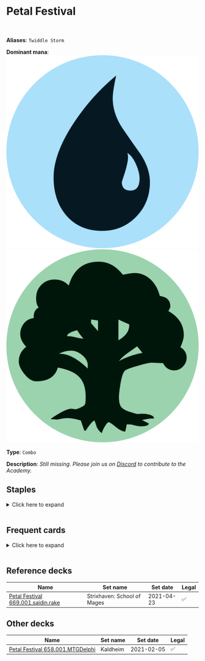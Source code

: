 <!-- This page is automatically generated by Myr: do not update it manually. Changes directly applied here will be lost. -->
# Petal Festival
<br/>

**Aliases**: `Twiddle Storm`


**Dominant mana**: <img src="../resources/images/mana/U.png" class="dominant-mana-icon"/> <img src="../resources/images/mana/G.png" class="dominant-mana-icon"/>

**Type**: `Combo`

**Description**: _Still missing. Please join us on [Discord](https://discord.gg/fYQbpjjkQ3) to contribute to the Academy._


## **Staples**

<details>
  <summary>Click here to expand</summary>
<a href="https://scryfall.com/card/c18/139/dawns-reflection"><img src="https://c1.scryfall.com/file/scryfall-cards/normal/front/1/3/1366d406-4539-408f-93c1-f940327c1ba2.jpg?1592710857" class="archetype-card rounded-image"/></a>
<a href="https://scryfall.com/card/jou/130/market-festival"><img src="https://c1.scryfall.com/file/scryfall-cards/normal/front/c/3/c3a70329-ecae-4647-b912-75d936a6c8c5.jpg?1593096239" class="archetype-card rounded-image"/></a>
<a href="https://scryfall.com/card/chk/80/psychic-puppetry"><img src="https://c1.scryfall.com/file/scryfall-cards/normal/front/9/e/9e341d6b-f4b0-4347-8055-f5fab756334c.jpg?1562762997" class="archetype-card rounded-image"/></a>
</details><br/>



## **Frequent cards**

<details>
  <summary>Click here to expand</summary>
<a href="https://scryfall.com/card/c21/115/brainstorm"><img src="https://c1.scryfall.com/file/scryfall-cards/normal/front/0/3/0359f212-9564-41a9-870b-d2c57455a695.jpg?1617910233" class="archetype-card rounded-image"/></a>
<a href="https://scryfall.com/card/c19/83/deep-analysis"><img src="https://c1.scryfall.com/file/scryfall-cards/normal/front/7/a/7a7a6d2d-be31-474b-811d-3802e32f3768.jpg?1568003973" class="archetype-card rounded-image"/></a>
<a href="https://scryfall.com/card/mrd/34/dreams-grip"><img src="https://c1.scryfall.com/file/scryfall-cards/normal/front/7/f/7ffaa6a2-7c86-45b4-8892-b837e05f11a6.jpg?1562149044" class="archetype-card rounded-image"/></a>
<a href="https://scryfall.com/card/m21/96/duress"><img src="https://c1.scryfall.com/file/scryfall-cards/normal/front/4/9/49c07ea0-27ff-46fb-a41f-3e378c977b5d.jpg?1594736092" class="archetype-card rounded-image"/></a>
<a href="https://scryfall.com/card/mma/147/hana-kami"><img src="https://c1.scryfall.com/file/scryfall-cards/normal/front/5/a/5afa824d-ad9b-44c1-9509-f9ecd34bde08.jpg?1561967358" class="archetype-card rounded-image"/></a>
<a href="https://scryfall.com/card/sok/40/ideas-unbound"><img src="https://c1.scryfall.com/file/scryfall-cards/normal/front/1/b/1b0fe46d-08d6-48c3-be0d-650d8d3d66af.jpg?1562492548" class="archetype-card rounded-image"/></a>
<a href="https://scryfall.com/card/jmp/244/innocent-blood"><img src="https://c1.scryfall.com/file/scryfall-cards/normal/front/2/9/29184c64-03f3-4a50-ac18-e34b6c89635e.jpg?1600700558" class="archetype-card rounded-image"/></a>
<a href="https://scryfall.com/card/tor/130/krosan-restorer"><img src="https://c1.scryfall.com/file/scryfall-cards/normal/front/0/6/06f9f54d-b8c7-407d-bc25-dad4db833208.jpg?1562628483" class="archetype-card rounded-image"/></a>
<a href="https://scryfall.com/card/rav/60/muddle-the-mixture"><img src="https://c1.scryfall.com/file/scryfall-cards/normal/front/4/c/4cc785b0-0a77-4b02-b0b4-2bda2fc621cc.jpg?1598914378" class="archetype-card rounded-image"/></a>
<a href="https://scryfall.com/card/jud/125/nantuko-tracer"><img src="https://c1.scryfall.com/file/scryfall-cards/normal/front/1/6/16b93c93-5944-4289-bc5a-30b6e73b0dfd.jpg?1562628799" class="archetype-card rounded-image"/></a>
<a href="https://scryfall.com/card/dds/5/peer-through-depths"><img src="https://c1.scryfall.com/file/scryfall-cards/normal/front/d/f/df0994df-730c-4947-8248-0aaf97998fa1.jpg?1592761530" class="archetype-card rounded-image"/></a>
<a href="https://scryfall.com/card/mma/60/petals-of-insight"><img src="https://c1.scryfall.com/file/scryfall-cards/normal/front/1/3/134c8764-028e-4f7f-988d-ffd4d3827eb6.jpg?1561966386" class="archetype-card rounded-image"/></a>
<a href="https://scryfall.com/card/soi/78/pieces-of-the-puzzle"><img src="https://c1.scryfall.com/file/scryfall-cards/normal/front/6/9/69204c83-2e43-4ca1-a4cd-d75399a7d6dd.jpg?1576384174" class="archetype-card rounded-image"/></a>
<a href="https://scryfall.com/card/c21/125/ponder"><img src="https://c1.scryfall.com/file/scryfall-cards/normal/front/9/c/9cee2eb1-f60e-4626-ba4a-b543142ca950.jpg?1617910474" class="archetype-card rounded-image"/></a>
<a href="https://scryfall.com/card/chk/140/rend-flesh"><img src="https://c1.scryfall.com/file/scryfall-cards/normal/front/9/2/92b300a3-e6a8-4ca9-bb26-03f57b5ff6ec.jpg?1562762516" class="archetype-card rounded-image"/></a>
<a href="https://scryfall.com/card/dds/10/snap"><img src="https://c1.scryfall.com/file/scryfall-cards/normal/front/1/9/1959f078-4b7b-4df2-a256-d43b2d97e853.jpg?1592761565" class="archetype-card rounded-image"/></a>
<a href="https://scryfall.com/card/chk/144/soulless-revival"><img src="https://c1.scryfall.com/file/scryfall-cards/normal/front/6/b/6b36712c-1ccb-4efe-8db8-823b9b80a99f.jpg?1562761075" class="archetype-card rounded-image"/></a>
<a href="https://scryfall.com/card/mh1/71/stream-of-thought"><img src="https://c1.scryfall.com/file/scryfall-cards/normal/front/8/b/8b75bef5-a039-4edf-8e43-56b8d089605e.jpg?1562201515" class="archetype-card rounded-image"/></a>
<a href="https://scryfall.com/card/apc/125/temporal-spring"><img src="https://c1.scryfall.com/file/scryfall-cards/normal/front/b/5/b584dfd1-a56c-406e-8504-47ea136dc102.jpg?1562937762" class="archetype-card rounded-image"/></a>
<a href="https://scryfall.com/card/con/56/wretched-banquet"><img src="https://c1.scryfall.com/file/scryfall-cards/normal/front/3/b/3bdaf55b-2de3-4c8a-90ae-9c88c9d00fd7.jpg?1562800483" class="archetype-card rounded-image"/></a>
</details><br/>



## **Reference decks**

| Name | Set name | Set date | Legal |
| -----| -------- | -------- | ----- |
| <a target="_blank" href="https://www.mtggoldfish.com/deck/4351110">Petal Festival 669.001.saidin.rake</a>  | Strixhaven: School of Mages | 2021-04-23 | ✅ |




## **Other decks**

| Name | Set name | Set date | Legal |
| -----| -------- | -------- | ----- |
| <a target="_blank" href="https://www.mtggoldfish.com/deck/4351106">Petal Festival 658.001.MTGDelphi</a>  | Kaldheim | 2021-02-05 | ✅ |





